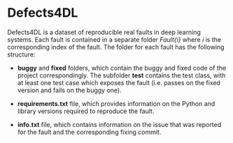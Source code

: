 # Defects4DL

Defects4DL is a dataset of reproducible real faults in deep learning systems. Each fault is contained in a 
separate folder *Fault{i}* where *i* is the corresponding index of the fault. The folder for each fault
has the following structure:

* **buggy** and **fixed** folders, which contain the buggy and fixed code of the project correspondingly. The subfolder
**test** contains the test class, with at least one test case which exposes the fault (i.e. passes on the fixed version and fails
on the buggy one).

* **requirements.txt** file, which provides information on the  Python and library versions required to reproduce the fault.

* **info.txt** file, which contains information on the issue that was reported for the fault 
and the corresponding fixing commit.

 
